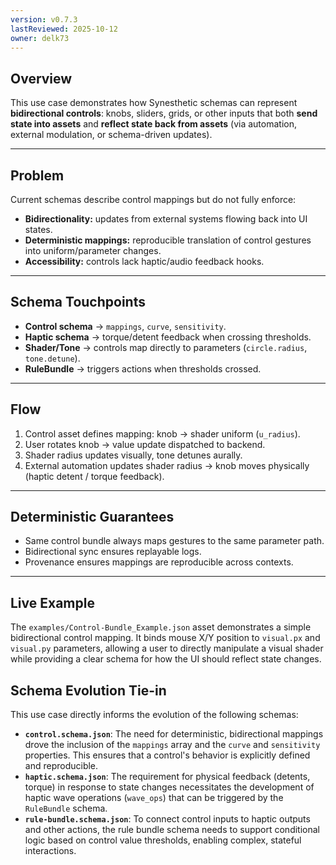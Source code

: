 ```yaml
---
version: v0.7.3
lastReviewed: 2025-10-12
owner: delk73
---
```

## **Overview**

This use case demonstrates how Synesthetic schemas can represent **bidirectional controls**: knobs, sliders, grids, or other inputs that both **send state into assets** and **reflect state back from assets** (via automation, external modulation, or schema-driven updates).

---

## **Problem**

Current schemas describe control mappings but do not fully enforce:

* **Bidirectionality:** updates from external systems flowing back into UI states.
* **Deterministic mappings:** reproducible translation of control gestures into uniform/parameter changes.
* **Accessibility:** controls lack haptic/audio feedback hooks.

---

## **Schema Touchpoints**

* **Control schema** → `mappings`, `curve`, `sensitivity`.
* **Haptic schema** → torque/detent feedback when crossing thresholds.
* **Shader/Tone** → controls map directly to parameters (`circle.radius`, `tone.detune`).
* **RuleBundle** → triggers actions when thresholds crossed.

---

## **Flow**

1. Control asset defines mapping: knob → shader uniform (`u_radius`).
2. User rotates knob → value update dispatched to backend.
3. Shader radius updates visually, tone detunes aurally.
4. External automation updates shader radius → knob moves physically (haptic detent / torque feedback).

---

## **Deterministic Guarantees**

* Same control bundle always maps gestures to the same parameter path.
* Bidirectional sync ensures replayable logs.
* Provenance ensures mappings are reproducible across contexts.

---

## **Live Example**

The `examples/Control-Bundle_Example.json` asset demonstrates a simple bidirectional control mapping. It binds mouse X/Y position to `visual.px` and `visual.py` parameters, allowing a user to directly manipulate a visual shader while providing a clear schema for how the UI should reflect state changes.

## **Schema Evolution Tie-in**

This use case directly informs the evolution of the following schemas:

*   **`control.schema.json`**: The need for deterministic, bidirectional mappings drove the inclusion of the `mappings` array and the `curve` and `sensitivity` properties. This ensures that a control's behavior is explicitly defined and reproducible.
*   **`haptic.schema.json`**: The requirement for physical feedback (detents, torque) in response to state changes necessitates the development of haptic wave operations (`wave_ops`) that can be triggered by the `RuleBundle` schema.
*   **`rule-bundle.schema.json`**: To connect control inputs to haptic outputs and other actions, the rule bundle schema needs to support conditional logic based on control value thresholds, enabling complex, stateful interactions.

